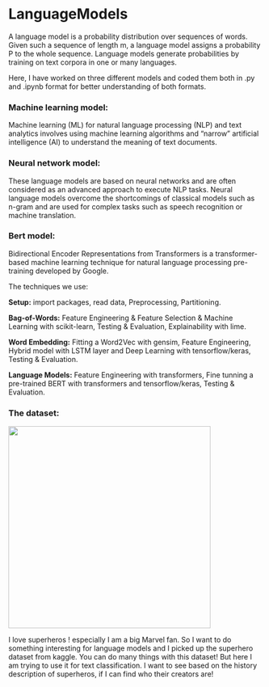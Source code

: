 # LanguageModels

A language model is a probability distribution over sequences of words. Given such a sequence of length m, a language model assigns a probability P to the whole sequence. Language models generate probabilities by training on text corpora in one or many languages.

Here, I have worked on three different models and coded them both in .py and .ipynb format for better understanding of both formats. 

### Machine learning model:
Machine learning (ML) for natural language processing (NLP) and text analytics involves using machine learning algorithms and “narrow” artificial intelligence (AI) to understand the meaning of text documents.

### Neural network model:
These language models are based on neural networks and are often considered as an advanced approach to execute NLP tasks. Neural language models overcome the shortcomings of classical models such as n-gram and are used for complex tasks such as speech recognition or machine translation. 

### Bert model:
Bidirectional Encoder Representations from Transformers is a transformer-based machine learning technique for natural language processing pre-training developed by Google.


The techniques we use:

**Setup:** import packages, read data, Preprocessing, Partitioning.

**Bag-of-Words:** Feature Engineering & Feature Selection & Machine Learning with scikit-learn, Testing & Evaluation, Explainability with lime.

**Word Embedding:** Fitting a Word2Vec with gensim, Feature Engineering, Hybrid model with LSTM layer and Deep Learning with tensorflow/keras, Testing & Evaluation.

**Language Models:** Feature Engineering with transformers, Fine tunning a pre-trained BERT with transformers and tensorflow/keras, Testing & Evaluation.

### The dataset:

<img src="https://user-images.githubusercontent.com/84439960/186622912-396d4a1b-ed6b-488f-950f-7b1a6c4048be.jpg" width="400" height="400" />


I love superheros ! especially I am a big Marvel fan. So I want to do something interesting for language models and I picked up  the superhero dataset from kaggle. You can do many things with this dataset! But here I am trying to use it for text classification.
I want to see based on the history description of superheros, if I can find who their creators are! 
